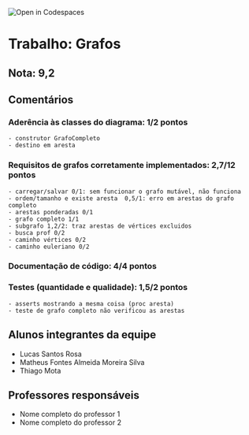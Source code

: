 ![Open in Codespaces](https://classroom.github.com/assets/open-in-codespaces-abfff4d4e15f9e1bd8274d9a39a0befe03a0632bb0f153d0ec72ff541cedbe34.svg)

# Trabalho: Grafos

## Nota: 9,2

## Comentários

### Aderência às classes do diagrama: 1/2 pontos 
	- construtor GrafoCompleto
	- destino em aresta
	
### Requisitos de grafos corretamente implementados: 2,7/12 pontos 
	- carregar/salvar 0/1: sem funcionar o grafo mutável, não funciona
	- ordem/tamanho e existe aresta  0,5/1: erro em arestas do grafo completo
	- arestas ponderadas 0/1
	- grafo completo 1/1 
	- subgrafo 1,2/2: traz arestas de vértices excluidos
	- busca prof 0/2
	- caminho vértices 0/2
	- caminho euleriano 0/2

### Documentação de código: 4/4 pontos 
	
	
### Testes (quantidade e qualidade): 1,5/2 pontos 
	- asserts mostrando a mesma coisa (proc aresta)
	- teste de grafo completo não verificou as arestas
	



## Alunos integrantes da equipe

* Lucas Santos Rosa
* Matheus Fontes Almeida Moreira Silva
* Thiago Mota

## Professores responsáveis

* Nome completo do professor 1
* Nome completo do professor 2

